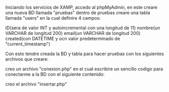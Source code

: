 Iniciando los servicios de XAMP, accedo al phpMyAdmin, en este creare una nueva BD llamada "pruebas"
dentro de pruebas creare una tabla llamada "users" en la cual definire 4 campos:

ID(sera de valor INT y autoincremental con una longitud de 11)
nombre(un VARCHAR de longitud 200)
email(un VARCHAR de longitud 200)
created(con DATETIME y ocn valor predeterminado de "current_timestamp")

Con esto tendre creada la BD y tabla para hacer pruebas con los siguientes archivos que creare:

creo un archivo "conexion.php" en el cual escribire un sencillo codigo para conectarme a la BD
con el siguiente contenido:





creo el archivo "insertar.php"
